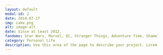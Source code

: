 ```yaml
---
layout: default
modal-id: 2
date: 2014-07-17
img: cake.png
alt: image-alt
date: Since at least 2012.
fandoms: Star Wars, Marvel, DC, Stranger Things, Adventure Time, Shameless, Shadow & Bone, The Walking Dead, The Last of Us, A Song of Ice and Fire, and many more!
category: Personal Life
description: Use this area of the page to describe your project. Lorem ipsum dolor sit amet, consectetur adipisicing elit. Mollitia neque assumenda ipsam nihil, molestias magnam, recusandae quos quis inventore quisquam velit asperiores, vitae? Reprehenderit soluta, eos quod consequuntur itaque. Nam.
---
```

